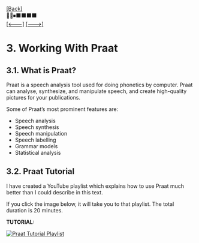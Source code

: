 [\[Back\]](./README.md) \
🔲🔲⏹⬛️⬛️⬛️⬛️ \
[\[<---\]](./02_file_types.md) [\[--->\]](./04_your_task_as_annotator.md)

# 3. Working With Praat

## 3.1. What is Praat?
Praat is a speech analysis tool used for doing phonetics by computer. Praat can
analyse, synthesize, and manipulate speech, and create high-quality pictures for
your publications.

Some of Praat’s most prominent features are:
- Speech analysis
- Speech synthesis
- Speech manipulation
- Speech labelling
- Grammar models
- Statistical analysis

## 3.2. Praat Tutorial
I have created a YouTube playlist which explains how to use Praat much better
than I could describe in this text.

If you click the image below, it will take you to that playlist. The total
duration is 20 minutes.

**TUTORIAL:**

[![Praat Tutorial Playlist](https://img.youtube.com/vi/fjlFNOzfdPo/0.jpg)](https://youtube.com/playlist?list=PLwTNaIZeRpusZLlqcW3W6lyfSy-sqy2kO)
